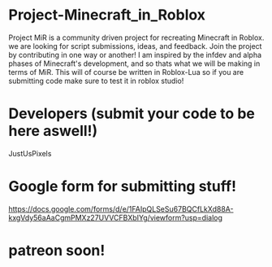 # Project-Minecraft_in_Roblox
Project MiR is a community driven project for recreating Minecraft in Roblox. we are looking for script submissions, ideas, and feedback. Join the project by contributing in one way or another! I am inspired by the infdev and alpha phases of Minecraft's development, and so thats what we will be making in terms of MiR. This will of course be written in Roblox-Lua so if you are submitting code make sure to test it in roblox studio!
# Developers (submit your code to be here aswell!)
JustUsPixels
# Google form for submitting stuff!
https://docs.google.com/forms/d/e/1FAIpQLSeSu67BQCfLkXd88A-kxgVdy56aAaCgmPMXz27UVVCFBXbIYg/viewform?usp=dialog
# patreon soon!
